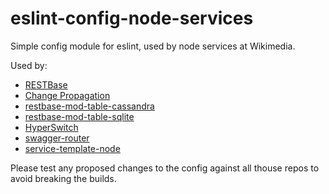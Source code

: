 # eslint-config-node-services
Simple config module for eslint, used by node services at Wikimedia.

Used by:
 - [RESTBase](https://github.com/wikimedia/restbase)
 - [Change Propagation](https://github.com/wikimedia/change-propagation)
 - [restbase-mod-table-cassandra](https://github.com/wikimedia/restbase-mod-table-cassandra)
 - [restbase-mod-table-sqlite](https://github.com/wikimedia/restbase-mod-table-sqlite)
 - [HyperSwitch](https://github.com/wikimedia/hyperswitch)
 - [swagger-router](https://github.com/wikimedia/swagger-router)
 - [service-template-node](https://github.com/wikimedia/service-template-node)
 
Please test any proposed changes to the config against all thouse repos to avoid breaking the builds.
